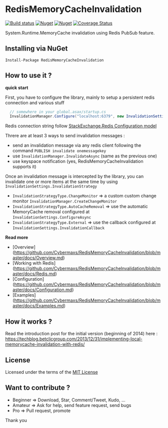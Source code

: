 RedisMemoryCacheInvalidation
============================

[![Build status](https://ci.appveyor.com/api/projects/status/o64bqf543kype8eq?svg=true)](https://ci.appveyor.com/project/Cybermaxs/redismemorycacheinvalidation)
[![Nuget](https://img.shields.io/nuget/dt/redismemorycacheinvalidation.svg)](http://nuget.org/packages/redismemorycacheinvalidation)
[![Nuget](https://img.shields.io/nuget/v/redismemorycacheinvalidation.svg)](http://nuget.org/packages/redismemorycacheinvalidation)
[![Coverage Status](https://coveralls.io/repos/Cybermaxs/RedisMemoryCacheInvalidation/badge.svg?branch=master&service=github)](https://coveralls.io/github/Cybermaxs/RedisMemoryCacheInvalidation?branch=master)

System.Runtime.MemoryCache invalidation using Redis PubSub feature.


Installing via NuGet
---
```
Install-Package RedisMemoryCacheInvalidation
```


How to use it ?
---

__quick start__


First, you have to configure the library, mainly to setup a persistent redis connection and various stuff
```csharp
  // somewhere in your global.asax/startup.cs
  InvalidationManager.Configure("localhost:6379", new InvalidationSettings());
```
Redis connection string follow [StackExchange.Redis Configuration model](https://github.com/StackExchange/StackExchange.Redis/blob/master/Docs/Configuration.md)

Threre are at least 3 ways to send invalidation messages :
- send an invalidation message via any redis client following the command `PUBLISH invalidate onemessagekey`
- use `InvalidationManager.InvalidateAsync` (same as the previous one)
- use keyspace notification (yes, RedisMemoryCacheInvalidation supports it)

Once an invalidation message is intercepted by the library, you can invalidate one or more items at the same time by using `InvalidationSettings.InvalidationStrategy`
- `InvalidationStrategyType.ChangeMonitor` => a custom custom change monitor `InvalidationManager.CreateChangeMonitor`
- `InvalidationStrategyType.AutoCacheRemoval` => use the automatic MemoryCache removal configured at `InvalidationSettings.ConfigureAsync`
- `InvalidationStrategyType.External` => use the callback configured at `InvalidationSettings.InvalidationCallback`

__Read more__
- [Overview] (https://github.com/Cybermaxs/RedisMemoryCacheInvalidation/blob/master/docs/Overview.md)
- [Working with Redis] (https://github.com/Cybermaxs/RedisMemoryCacheInvalidation/blob/master/docs/Redis.md)
- [Configuration] (https://github.com/Cybermaxs/RedisMemoryCacheInvalidation/blob/master/docs/Configuration.md)
- [Examples] (https://github.com/Cybermaxs/RedisMemoryCacheInvalidation/blob/master/docs/Examples.md)

How it works ?
---
Read the introduction post for the initial version (beginning of 2014) here : https://techblog.betclicgroup.com/2013/12/31/implementing-local-memorycache-invalidation-with-redis/

License
---
Licensed under the terms of the [MIT License](http://opensource.org/licenses/MIT)

Want to contribute ?
---
- Beginner => Download, Star, Comment/Tweet, Kudo, ...
- Amateur => Ask for help, send feature request, send bugs
- Pro => Pull request, promote

Thank you
